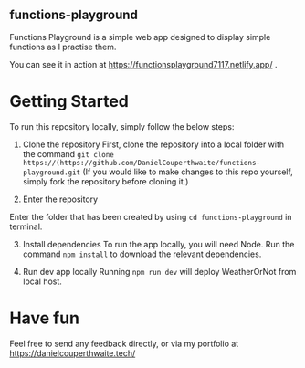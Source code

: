 ## functions-playground

Functions Playground is a simple web app designed to display simple functions as I practise them.

You can see it in action at https://functionsplayground7117.netlify.app/ .



# Getting Started

To run this repository locally, simply follow the below steps:

1. Clone the repository
First, clone the repository into a local folder with the command `git clone https://(https://github.com/DanielCouperthwaite/functions-playground.git`
(If you would like to make changes to this repo yourself, simply fork the repository before cloning it.)

2. Enter the repository

Enter the folder that has been created by using `cd functions-playground` in terminal.

3. Install dependencies
To run the app locally, you will need Node. Run the command `npm install` to download the relevant dependencies.

3. Run dev app locally
Running `npm run dev` will deploy WeatherOrNot from local host. 

# Have fun

Feel free to send any feedback directly, or via my portfolio at https://danielcouperthwaite.tech/
